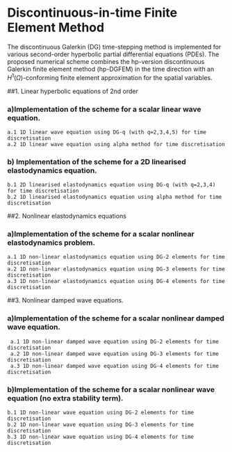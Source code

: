 # Discontinuous-in-time Finite Element Method

The discontinuous Galerkin (DG) time-stepping method is implemented for various second-order hyperbolic partial differential equations (PDEs). 
The proposed numerical scheme combines the hp-version discontinuous Galerkin finite element method (hp-DGFEM) in the time direction with an $H^1(\Omega)$-conforming finite element approximation for the spatial variables.

##1. Linear hyperbolic equations of 2nd order 
### a)Implementation of the scheme for a scalar linear wave equation. 
    a.1 1D linear wave equation using DG-q (with q=2,3,4,5) for time discretisation
    a.2 1D linear wave equation using alpha method for time discretisation 
   
### b) Implementation of the scheme for a 2D linearised elastodynamics equation.    
    b.1 2D linearised elastodynamics equation using DG-q (with q=2,3,4) for time discretisation
    b.2 1D linearised elastodynamics equation using alpha method for time discretisation 
   
     
 
   
##2. Nonlinear elastodynamics equations 
### a)Implementation of the scheme for a scalar nonlinear elastodynamics problem.
    a.1 1D non-linear elastodynamics equation using DG-2 elements for time discretisation
    a.2 1D non-linear elastodynamics equation using DG-3 elements for time discretisation
    a.3 1D non-linear elastodynamics equation using DG-4 elements for time discretisation

##3. Nonlinear damped wave equations.
### a)Implementation of the scheme for a scalar nonlinear damped wave equation.
     a.1 1D non-linear damped wave equation using DG-2 elements for time discretisation
     a.2 1D non-linear damped wave equation using DG-3 elements for time discretisation
     a.3 1D non-linear damped wave equation using DG-4 elements for time discretisation
### b)Implementation of the scheme for a scalar nonlinear wave equation (no extra stability term).
    b.1 1D non-linear wave equation using DG-2 elements for time discretisation
    b.2 1D non-linear wave equation using DG-3 elements for time discretisation
    b.3 1D non-linear wave equation using DG-4 elements for time discretisation



   
     
     
